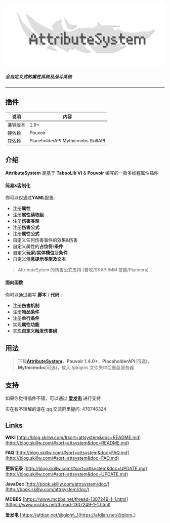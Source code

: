 ![icon](./images/icon.png)

##### **全自定义式**的**属性系统**及**战斗系统**

---

## 插件

| 说明     | 内容                               |
| -------- | ---------------------------------- |
| 兼容版本 | 1.9+                               |
| 硬依赖   | Pouvoir                            |
| 软依赖   | PlaceholderAPI Mythicmobs SkillAPI |

## 介绍

**AttributeSystem** 是基于 **TabooLib VI** & **Pouvoir** 编写的一款多线程属性插件

#### **简易&客制化**

你可以仅通过**YAML**配置:

- 注册**属性**
- 注册**属性读取组**
- 注册**伤害类型**
- 注册**伤害公式**
- 注册**属性公式**
- 自定义任何伤害事件的效果&伤害
- 自定义属性的**占位符**/**条件**
- 自定义**玩家/实体槽位**及**条件**
- 自定义**消息提示类型及文本**

> AttributeSytem 的伤害公式支持 (普攻/SKAPI/MM 技能/Planners)

#### **面向函数**

你可以通过编写 **脚本** / **代码** :

- 注册**伤害机制**
- 注册**物品条件**
- 注册**单行条件**
- 实现**属性功能**
- 实现**自定义触发伤害组**

## 用法

> 下载[**AttributeSystem**](https://www.mcbbs.net/thread-1307249-1-1.html)，**Pouvoir 1.4.0+**，**PlaceholderAPI**(可选)，**Mythicmobs**(可选)，放入 /plugins 文件夹中后重启服务器

## 支持

如果你觉得插件不错，可以通过 [**爱发电**](https://afdian.net/@glom_) 进行支持

实在有不理解的请在 qq 交流群里提问: 470746324

## Links

**WIKI** [http://blog.skillw.com/#sort=attsystem&doc=README.md](http://blog.skillw.com/#sort=attsystem&doc=README.md)

**FAQ** [http://blog.skillw.com/#sort=attsystem&doc=FAQ.md](http://blog.skillw.com/#sort=attsystem&doc=FAQ.md)

**更新记录** [http://blog.skillw.com/#sort=attsystem&doc=UPDATE.md](http://blog.skillw.com/#sort=attsystem&doc=UPDATE.md)

**JavaDoc** [http://book.skillw.com/attrsystem/doc/](http://book.skillw.com/attrsystem/doc/)

**MCBBS** [https://www.mcbbs.net/thread-1307249-1-1.html](https://www.mcbbs.net/thread-1307249-1-1.html)

**爱发电** [https://afdian.net/@glom\_](https://afdian.net/@glom_)
